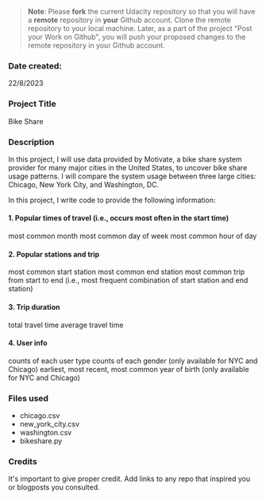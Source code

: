 >**Note**: Please **fork** the current Udacity repository so that you will have a **remote** repository in **your** Github account. Clone the remote repository to your local machine. Later, as a part of the project "Post your Work on Github", you will push your proposed changes to the remote repository in your Github account.

### Date created: 
22/8/2023

### Project Title
Bike Share

### Description
In this project, I will use data provided by Motivate, a bike share system provider for many major cities in the United States, to uncover bike share usage patterns. I will compare the system usage between three large cities: Chicago, New York City, and Washington, DC.

In this project, I write code to provide the following information:


#### 1. Popular times of travel (i.e., occurs most often in the start time)

most common month
most common day of week
most common hour of day


#### 2. Popular stations and trip

most common start station
most common end station
most common trip from start to end (i.e., most frequent combination of start station and end station)


#### 3. Trip duration

total travel time
average travel time


#### 4. User info

counts of each user type
counts of each gender (only available for NYC and Chicago)
earliest, most recent, most common year of birth (only available for NYC and Chicago)

### Files used

* chicago.csv
* new_york_city.csv
* washington.csv
* bikeshare.py

### Credits
It's important to give proper credit. Add links to any repo that inspired you or blogposts you consulted.



